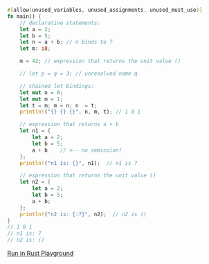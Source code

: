 ```rust
#[allow(unused_variables, unused_assignments, unused_must_use)]
fn main() {
	// declarative statements:
	let a = 2;
	let b = 5;
	let n = a + b; // n binds to 7
	let m: i8;

	m = 42;	// expression that returns the unit value ()

	// let p = q = 3; // unresolved name q

	// chained let bindings:
	let mut n = 0;
	let mut m = 1;
	let t = m; m = n; n  = t;
	println!("{} {} {}", n, m, t); // 1 0 1

	// expression that returns a + b
	let n1 = {
		let a = 2;
		let b = 5;
		a + b    // <-- no semicolon!
	};
	println!("n1 is: {}", n1);  // n1 is 7

	// expression that returns the unit value ()
	let n2 = {
		let a = 2;
		let b = 5;
		a + b;
	};
	println!("n2 is: {:?}", n2);  // n2 is ()
}
// 1 0 1
// n1 is: 7
// n2 is: () 

```
[Run in Rust Playground](https://play.rust-lang.org/?version=stable&mode=debug&edition=2021&gist=76c5b11362a67ef82c73bfd9279870a7&version=stable)
